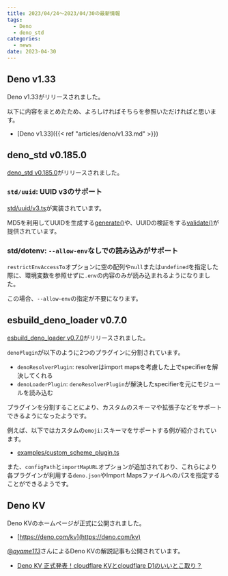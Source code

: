 ```yaml
---
title: 2023/04/24〜2023/04/30の最新情報
tags:
  - Deno
  - deno_std
categories:
  - news
date: 2023-04-30
---
```


## Deno v1.33

Deno v1.33がリリースされました。

以下に内容をまとめたため、よろしければそちらを参照いただければと思います。

* [Deno v1.33]({{< ref "articles/deno/v1.33.md" >}})

## deno_std v0.185.0 

[deno_std v0.185.0](https://github.com/denoland/deno_std/releases/tag/0.185.0)がリリースされました。

### `std/uuid`: UUID v3のサポート

[std/uuid/v3.ts](https://deno.land/std@0.185.0/uuid/v3.ts)が実装されています。

MD5を利用してUUIDを生成する[generate()](https://deno.land/std@0.185.0/uuid/v3.ts?s=generate)や、UUIDの検証をする[validate()](https://deno.land/std@0.185.0/uuid/v3.ts?s=validate)が提供されています。

### std/dotenv: `--allow-env`なしでの読み込みがサポート

`restrictEnvAccessTo`オプションに空の配列や`null`または`undefined`を指定した際に、環境変数を参照せずに`.env`の内容のみが読み込まれるようになりました。

この場合、`--allow-env`の指定が不要になります。

## esbuild_deno_loader v0.7.0

[esbuild_deno_loader v0.7.0](https://github.com/lucacasonato/esbuild_deno_loader/releases/tag/0.7.0)がリリースされました。

`denoPlugin`が以下のように2つのプラグインに分割されています。

- `denoResolverPlugin`: resolverはimport mapsを考慮した上でspecifierを解決してくれる
- `denoLoaderPlugin`: `denoResolverPlugin`が解決したspecifierを元にモジュールを読み込む

プラグインを分割することにより、カスタムのスキーマや拡張子などをサポートできるようになったようです。

例えば、以下ではカスタムの`emoji:`スキーマをサポートする例が紹介されています。

- [examples/custom_scheme_plugin.ts](https://github.com/lucacasonato/esbuild_deno_loader/blob/0.7.0/examples/custom_scheme_plugin.ts)

また、`configPath`と`importMapURL`オプションが追加されており、これらにより各プラグインが利用する`deno.json`やImport Mapsファイルへのパスを指定することができるようです。

## Deno KV

Deno KVのホームページが正式に公開されました。

* [https://deno.com/kv](https://deno.com/kv)

[@_ayame113_](https://twitter.com/_ayame113_)さんによるDeno KVの解説記事も公開されています。

* [Deno KV 正式発表！cloudflare KVとcloudflare D1のいいとこ取り？](https://qiita.com/access3151fq/items/ee1cf3e5fc35150dd910)
